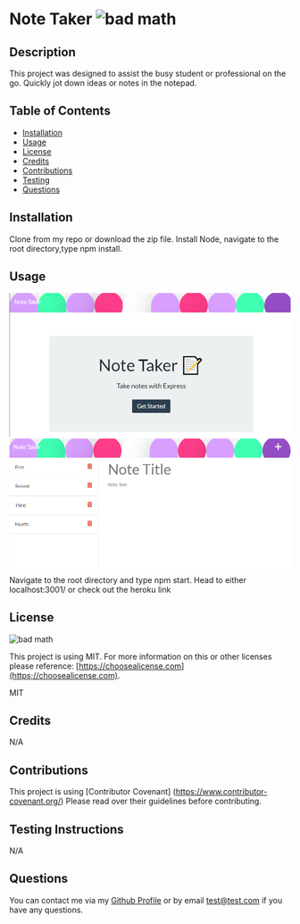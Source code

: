 # Note Taker ![bad math](https://img.shields.io/badge/License-MIT-blue)

## Description
This project was designed to assist the busy student or professional on the go. Quickly jot down ideas or notes in the notepad.

## Table of Contents

- [Installation](#installation)
- [Usage](#usage)
- [License](#license)
- [Credits](#credits)
- [Contributions](#contributions)
- [Testing](#testing)
- [Questions](#questions)

## Installation
Clone from my repo or download the zip file. Install Node, navigate to the root directory,type npm install.

## Usage
![screenshot](./public/assets/images/Capture.PNG "screenshot")
![screenshot](./public/assets/images/Capture2.PNG "screenshot")
Navigate to the root directory and type npm start. Head to either localhost:3001/ or check out the heroku link 

## License

![bad math](https://img.shields.io/badge/License-MIT-blue)

This project is using MIT. For more information on this or other licenses please reference: [https://choosealicense.com](https;//choosealicense.com).

MIT

## Credits

N/A

## Contributions

This project is using [Contributor Covenant] (https://www.contributor-covenant.org/) Please read over their guidelines before contributing.

## Testing Instructions

N/A

## Questions
You can contact me via my [Github Profile](https://github.com/dy9040)
or by email test@test.com if you have any questions.